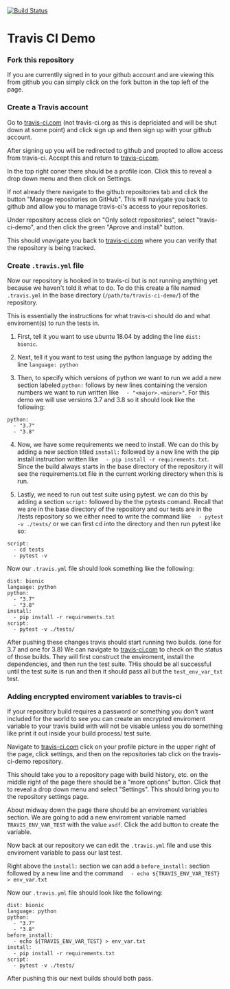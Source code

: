 [![Build Status](https://travis-ci.com/arax-travis-tester/travis-ci-demo.svg?branch=main)](https://travis-ci.com/arax-travis-tester/travis-ci-demo)

# Travis CI Demo

### Fork this repository

If you are currentlly signed in to your github account and are viewing this from github you can simply click on the fork button in the top left of the page.

### Create a Travis account

Go to [travis-ci.com](https://travis-ci.com/) (not travis-ci.org as this is depriciated and will be shut down at some point) and click sign up and then sign up with your github account.

After signing up you will be redirected to github and propted to allow access from travis-ci. Accept this and return to [travis-ci.com](https://travis-ci.com/). 

In the top right coner there should be a profile icon. Click this to reveal a drop down menu and then click on Settings.

If not already there navigate to the github repositories tab and click the button "Manage repositories on GitHub". This will navigate you back to github and allow you to manage travis-ci's access to your repositories.

Under repository access click on "Only select repositories", select "travis-ci-demo", and then click the green "Aprove and install" button.

This should vnavigate you back to [travis-ci.com](https://travis-ci.com/) where you can verify that the repository is being tracked.

### Create `.travis.yml` file

Now our repository is hooked in to travis-ci but is not running anything yet because we haven't told it what to do. To do this create a file named `.travis.yml` in the base directory (`/path/to/travis-ci-demo/`) of the repository.

This is essentially the instructions for what travis-ci should do and what enviroment(s) to run the tests in.

1. First, tell it you want to use ubuntu 18.04 by adding the line `dist: bionic`.

2. Next, tell it you want to test using the python language by adding the line `language: python`

3. Then, to specify which versions of python we want to run we add a new section labeled `python:` follows by new lines containing the version numbers we want to run written like `  - "<major>.<minor>"`. For this demo we will use versions 3.7 and 3.8 so it should look like the following:

```
python:
  - "3.7"
  - "3.8"
```

4. Now, we have some requirements we need to install. We can do this by adding a new section titled `install:` followed by a new line with the pip install instruction written like `  - pip install -r requirements.txt`. Since the build always starts in the base directory of the repository it will see the requirements.txt file in the current working directory when this is run.

5. Lastly, we need to run out test suite using pytest. we can do this by adding a section `script:` followed by the the pytests comand. Recall that we are in the base directory of the repository and our tests are in the /tests repository so we either need to write the command like `  - pytest -v ./tests/` or we can first cd into the directory and then run pytest like so:
```
script:
  - cd tests
  - pytest -v
```

Now our `.travis.yml` file should look something like the following:

```
dist: bionic
language: python
python:
  - "3.7"
  - "3.8"
install:
  - pip install -r requirements.txt
script:
  - pytest -v ./tests/
```

After pushing these changes travis should start running two builds. (one for 3.7 and one for 3.8) We can navigate to [travis-ci.com](https://travis-ci.com/) to check on the status of those builds. They will first construct the enviroment, install the dependencies, and then run the test suite. THis should be all successful until the test suite is run and then it should pass all but the `test_env_var_txt` test.

### Adding encrypted enviroment variables to travis-ci

If your repository build requires a password or something you don't want included for the world to see you can create an encrypted enviroment variable to your travis build with will not be visable unless you do something like print it out inside your build process/ test suite. 

Navigate to [travis-ci.com](https://travis-ci.com/) click on your profile picture in the upper right of the page, click settings, and then on the repositories tab click on the travis-ci-demo repository.

This should take you to a repository page with build history, etc. on the middle right of the page there should be a "more options" button. Click that to reveal a drop down menu and select "Settings". This should bring you to the repository settings page. 

About midway down the page there should be an enviroment variables section. We are going to add a new enviroment variable named `TRAVIS_ENV_VAR_TEST` with the value `asdf`. Click the add button to create the variable.

Now back at our repository we can edit the `.travis.yml` file and use this enviroment variable to pass our last test.

Right above the `install:` section we can add a `before_install:` section followed by a new line and the command `  - echo ${TRAVIS_ENV_VAR_TEST} > env_var.txt`

Now our `.travis.yml` file should look like the following:

```
dist: bionic
language: python
python:
  - "3.7"
  - "3.8"
before_install:
  - echo ${TRAVIS_ENV_VAR_TEST} > env_var.txt
install:
  - pip install -r requirements.txt
script:
  - pytest -v ./tests/
```

After pushing this our next builds should both pass.
